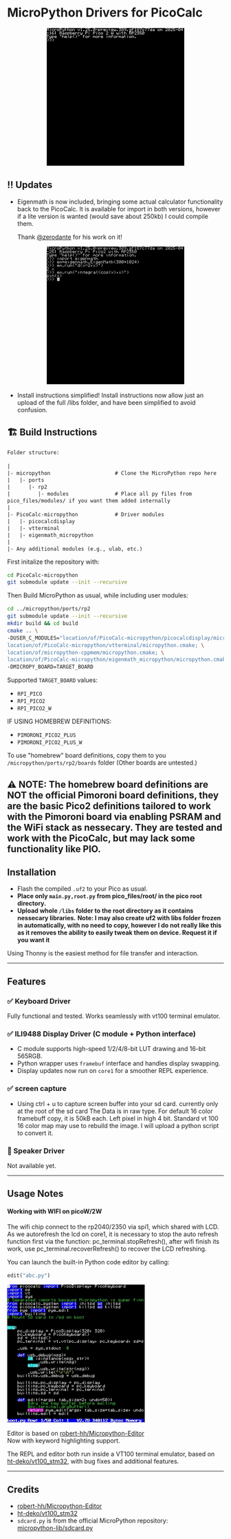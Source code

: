 # MicroPython Drivers for PicoCalc 
<p align="center">
  <img src="./imgs/framebuffer.jpg" alt="REPL" width="320"/>
</p>

## :bangbang: Updates

- Eigenmath is now included, bringing some actual calculator functionality back to the PicoCalc.
It is available for import in both versions, however if a lite version is wanted (would save about 250kb) I could compile them.

    Thank [@zerodante](https://github.com/zenodante) for his work on it!

<p align="center">
  <img src="./imgs/eigenmath.jpg" alt="Eigenmath Example" width="320"/>
</p>

- Install instructions simplified!
Install instructions now allow just an upload of the full /libs folder, and have been simplified to avoid confusion.

## :building_construction: Build Instructions

```
Folder structure:

|
|- micropython                     # Clone the MicroPython repo here
|   |- ports
|      |- rp2
|         |- modules               # Place all py files from pico_files/modules/ if you want them added internally
|
|- PicoCalc-micropython            # Driver modules
|   |- picocalcdisplay
|   |- vtterminal
|   |- eigenmath_micropython
|
|- Any additional modules (e.g., ulab, etc.)
```

First initalize the repository with:
```sh
cd PicoCalc-micropython
git submodule update --init --recursive
```

Then Build MicroPython as usual, while including user modules:
```sh
cd ../micropython/ports/rp2
git submodule update --init --recursive
mkdir build && cd build
cmake .. \
-DUSER_C_MODULES="location/of/PicoCalc-micropython/picocalcdisplay/micropython.cmake; \
location/of/PicoCalc-micropython/vtterminal/micropython.cmake; \
location/of/micropython-cppmem/micropython.cmake; \
location/of/PicoCalc-micropython/eigenmath_micropython/micropython.cmake" \
-DMICROPY_BOARD=TARGET_BOARD
```

Supported `TARGET_BOARD` values:
- `RPI_PICO`
- `RPI_PICO2`
- `RPI_PICO2_W`
  
IF USING HOMEBREW DEFINITIONS:
- `PIMORONI_PICO2_PLUS`
- `PIMORONI_PICO2_PLUS_W`
  
To use "homebrew" board definitions, copy them to you `/micropython/ports/rp2/boards` folder
(Other boards are untested.)

:warning: **NOTE:** The homebrew board definitions are NOT the official Pimoroni board definitions, they are the basic Pico2 definitions tailored to work with the Pimoroni board via enabling PSRAM and the WiFi stack as nessecary. They are tested and work with the PicoCalc, but **may** lack some functionality like PIO.
---

## Installation

- Flash the compiled `.uf2` to your Pico as usual.
- **Place only `main.py,root.py` from pico_files/root/ in the pico root directory.**
- **Upload whole `/libs` folder to the root directory as it contains nessecary libraries.**
**Note: I may also create uf2 with libs folder frozen in automatically, with no need to copy, however I do not really like this as it removes the ability to easily tweak them on device. Request it if you want it**


Using Thonny is the easiest method for file transfer and interaction.

---

## Features
 
### ✅ Keyboard Driver  
Fully functional and tested. Works seamlessly with vt100 terminal emulator.

### ✅ ILI9488 Display Driver (C module + Python interface)  
- C module supports high-speed 1/2/4/8-bit LUT drawing and 16-bit 565RGB.  
- Python wrapper uses `framebuf` interface and handles display swapping.  
- Display updates now run on `core1` for a smoother REPL experience.

### ✅ screen capture
- Using ctrl + u to capture screen buffer into your sd card. currently only at the root of the sd card
The Data is in raw type. For default 16 color framebuff copy, it is 50kB each. Left pixel in high 4 bit.
Standard vt 100 16 color map may use to rebuild the image. I will upload a python script to convert it.

### 🔲 Speaker Driver  
Not available yet.


---

## Usage Notes

#### Working with WIFI on picoW/2W
The wifi chip connect to the rp2040/2350 via spi1, which shared with LCD. As we autorefresh the lcd on core1, it is necessary to stop the auto refresh function first via the function:
pc_terminal.stopRefresh(), after wifi finish its work, use pc_terminal.recoverRefresh() to recover the LCD refreshing.

You can launch the built-in Python code editor by calling:
```python
edit("abc.py")
```
![editor](./imgs/framebuffer2.jpg)

Editor is based on [robert-hh/Micropython-Editor](https://github.com/robert-hh/Micropython-Editor)  
Now with keyword highlighting support.

The REPL and editor both run inside a VT100 terminal emulator, based on  
[ht-deko/vt100_stm32](https://github.com/ht-deko/vt100_stm32), with bug fixes and additional features.

---

## Credits
- [robert-hh/Micropython-Editor](https://github.com/robert-hh/Micropython-Editor)  
- [ht-deko/vt100_stm32](https://github.com/ht-deko/vt100_stm32)
- `sdcard.py` is from the official MicroPython repository:  
  [micropython-lib/sdcard.py](https://github.com/micropython/micropython-lib/blob/master/micropython/drivers/storage/sdcard/sdcard.py)

